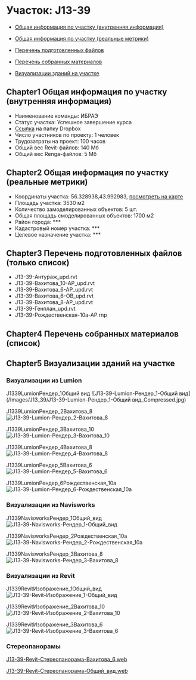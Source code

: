 # Участок: J13-39

* [Общая информация по участку (внутренняя информация)](#Chapter1)

* [Общая информация по участку (реальные метрики)](#Chapter2)

* [Перечень подготовленных файлов](#Chapter3)

* [Перечень собранных материалов](#Chapter4)

* [Визуализации зданий на участке](#Chapter5)

## <a id="test">Chapter1</a> Общая информация по участку (внутренняя информация)
+ Наименование команды: ИБРАЭ
+ Статус участка: Успешное завершение курса
+ [Ссылка](https://www.dropbox.com/sh/wvvgv1nw1iqred9/AAAqFyn7y0zG084mlazRE6xPa/J13_39?dl=0) на папку Dropbox
+ Число участников по проекту: 1 человек
+ Трудозатраты на проект: 100 часов
+ Общий вес Revit-файлов: 140 Мб
+ Общий вес Renga-файлов: 5 Мб
## <a id="test">Chapter2</a> Общая информация по участку (реальные метрики)
+ Координаты участка: 56.328938,43.992983, [посмотреть на карте]("yandex.ru/maps/47/nizhny-novgorod/?ll=56.328938%2C43.992983&z=19")
+ Площадь участка: 3530 м2
+ Количество замоделированных объектов: 5 шт.
+ Общая площадь смоделированных объектов: 1700 м2
+ Район города: *** 
+ Кадастровый номер участка: *** 
+ Целевое назначение участка: *** 
## <a id="test">Chapter3</a> Перечень подготовленных файлов (только список)
+ J13-39-Антураж_upd.rvt
+ J13-39-Вахитова_10-АР_upd.rvt
+ J13-39-Вахитова_6-АР_upd.rvt
+ J13-39-Вахитова_6-ОВ_upd.rvt
+ J13-39-Вахитова_8-АР_upd.rvt
+ J13-39-Генплан_upd.rvt
+ J13-39-Рождественская-10а-АР.rnp
## <a id="test">Chapter4</a> Перечень собранных материалов (список)
## <a id="test">Chapter5</a> Визуализации зданий на участке
### Визуализации из Lumion
J1339LumionРендер_1Общий вид
![J13-39-Lumion-Рендер_1-Общий вид](/Images/J13_39/J13-39-Lumion-Рендер_1-Общий вид_Compressed.jpg)

J1339LumionРендер_2Вахитова_8
![J13-39-Lumion-Рендер_2-Вахитова_8](/Images/J13_39/J13-39-Lumion-Рендер_2-Вахитова_8_Compressed.jpg)

J1339LumionРендер_3Вахитова_10
![J13-39-Lumion-Рендер_3-Вахитова_10](/Images/J13_39/J13-39-Lumion-Рендер_3-Вахитова_10_Compressed.jpg)

J1339LumionРендер_4Вахитова_8
![J13-39-Lumion-Рендер_4-Вахитова_8](/Images/J13_39/J13-39-Lumion-Рендер_4-Вахитова_8_Compressed.jpg)

J1339LumionРендер_5Вахитова_6
![J13-39-Lumion-Рендер_5-Вахитова_6](/Images/J13_39/J13-39-Lumion-Рендер_5-Вахитова_6_Compressed.jpg)

J1339LumionРендер_6Рождественская_10а
![J13-39-Lumion-Рендер_6-Рождественская_10а](/Images/J13_39/J13-39-Lumion-Рендер_6-Рождественская_10а_Compressed.jpg)

### Визуализации из Navisworks
J1339NavisworksРендер_1Общий_вид
![J13-39-Navisworks-Рендер_1-Общий_вид](/Images/J13_39/J13-39-Navisworks-Рендер_1-Общий_вид_Compressed.jpg)

J1339NavisworksРендер_2Рождественская_10а
![J13-39-Navisworks-Рендер_2-Рождественская_10а](/Images/J13_39/J13-39-Navisworks-Рендер_2-Рождественская_10а_Compressed.jpg)

J1339NavisworksРендер_3Вахитова_8
![J13-39-Navisworks-Рендер_3-Вахитова_8](/Images/J13_39/J13-39-Navisworks-Рендер_3-Вахитова_8_Compressed.jpg)

### Визуализации из Revit
J1339RevitИзображение_1Общий_вид
![J13-39-Revit-Изображение_1-Общий_вид](/Images/J13_39/J13-39-Revit-Изображение_1-Общий_вид_Compressed.jpg)

J1339RevitИзображение_2Вахитова_10
![J13-39-Revit-Изображение_2-Вахитова_10](/Images/J13_39/J13-39-Revit-Изображение_2-Вахитова_10_Compressed.jpg)

J1339RevitИзображение_3Вахитова_6
![J13-39-Revit-Изображение_3-Вахитова_6](/Images/J13_39/J13-39-Revit-Изображение_3-Вахитова_6_Compressed.jpg)

### Стереопанорамы
[J13-39-Revit-Стереопанорама-Вахитова_6.web](https://pano.autodesk.com/pano.html?url=jpgs/d2ec6309-d697-40f2-a009-80596e28a25a&version=2)

[J13-39-Revit-Стереопанорама-Общий_вид.web](https://pano.autodesk.com/pano.html?url=jpgs/49b772ff-120a-4ccf-aef0-bde847b26460&version=2)

